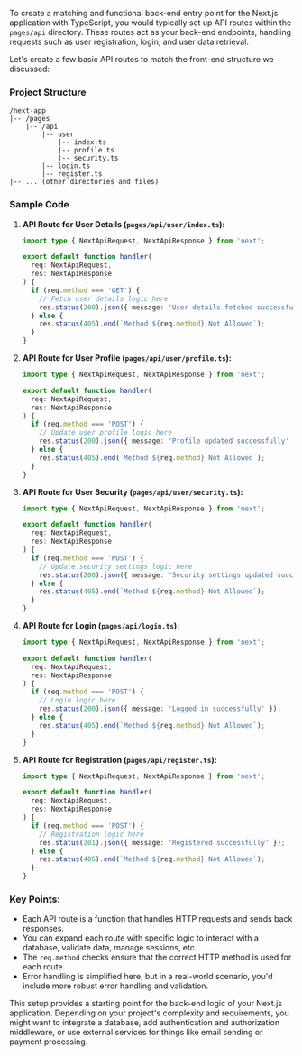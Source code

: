 To create a matching and functional back-end entry point for the Next.js application with TypeScript, you would typically set up API routes within the `pages/api` directory. These routes act as your back-end endpoints, handling requests such as user registration, login, and user data retrieval.

Let's create a few basic API routes to match the front-end structure we discussed:

### Project Structure

```
/next-app
|-- /pages
    |-- /api
        |-- user
            |-- index.ts
            |-- profile.ts
            |-- security.ts
        |-- login.ts
        |-- register.ts
|-- ... (other directories and files)
```

### Sample Code

1. **API Route for User Details (`pages/api/user/index.ts`):**

   ```typescript
   import type { NextApiRequest, NextApiResponse } from 'next';

   export default function handler(
     req: NextApiRequest,
     res: NextApiResponse
   ) {
     if (req.method === 'GET') {
       // Fetch user details logic here
       res.status(200).json({ message: 'User details fetched successfully' });
     } else {
       res.status(405).end(`Method ${req.method} Not Allowed`);
     }
   }
   ```

2. **API Route for User Profile (`pages/api/user/profile.ts`):**

   ```typescript
   import type { NextApiRequest, NextApiResponse } from 'next';

   export default function handler(
     req: NextApiRequest,
     res: NextApiResponse
   ) {
     if (req.method === 'POST') {
       // Update user profile logic here
       res.status(200).json({ message: 'Profile updated successfully' });
     } else {
       res.status(405).end(`Method ${req.method} Not Allowed`);
     }
   }
   ```

3. **API Route for User Security (`pages/api/user/security.ts`):**

   ```typescript
   import type { NextApiRequest, NextApiResponse } from 'next';

   export default function handler(
     req: NextApiRequest,
     res: NextApiResponse
   ) {
     if (req.method === 'POST') {
       // Update security settings logic here
       res.status(200).json({ message: 'Security settings updated successfully' });
     } else {
       res.status(405).end(`Method ${req.method} Not Allowed`);
     }
   }
   ```

4. **API Route for Login (`pages/api/login.ts`):**

   ```typescript
   import type { NextApiRequest, NextApiResponse } from 'next';

   export default function handler(
     req: NextApiRequest,
     res: NextApiResponse
   ) {
     if (req.method === 'POST') {
       // Login logic here
       res.status(200).json({ message: 'Logged in successfully' });
     } else {
       res.status(405).end(`Method ${req.method} Not Allowed`);
     }
   }
   ```

5. **API Route for Registration (`pages/api/register.ts`):**

   ```typescript
   import type { NextApiRequest, NextApiResponse } from 'next';

   export default function handler(
     req: NextApiRequest,
     res: NextApiResponse
   ) {
     if (req.method === 'POST') {
       // Registration logic here
       res.status(201).json({ message: 'Registered successfully' });
     } else {
       res.status(405).end(`Method ${req.method} Not Allowed`);
     }
   }
   ```

### Key Points:

- Each API route is a function that handles HTTP requests and sends back responses.
- You can expand each route with specific logic to interact with a database, validate data, manage sessions, etc.
- The `req.method` checks ensure that the correct HTTP method is used for each route.
- Error handling is simplified here, but in a real-world scenario, you'd include more robust error handling and validation.

This setup provides a starting point for the back-end logic of your Next.js application. Depending on your project's complexity and requirements, you might want to integrate a database, add authentication and authorization middleware, or use external services for things like email sending or payment processing.